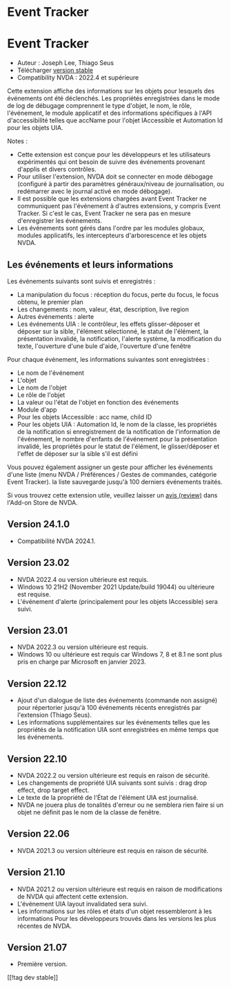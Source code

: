 # Event Tracker #
# Event Tracker

* Auteur : Joseph Lee, Thiago Seus
* Télécharger [version stable][1]
* Compatibility NVDA : 2022.4 et supérieure

Cette extension affiche des informations sur les objets pour lesquels des
événements ont été déclenchés. Les propriétés enregistrées dans le mode de
log de débugage comprennent le type d'objet, le nom, le rôle, l'événement,
le module applicatif et des informations spécifiques à l'API d'accessibilité
telles que accName pour l'objet IAccessible et Automation Id pour les objets
UIA.

Notes :

* Cette extension est conçue pour les développeurs et les utilisateurs
  expérimentés qui ont besoin de suivre des événements provenant d'applis et
  divers contrôles.
* Pour utiliser l'extension, NVDA doit se connecter en mode débogage
  (configuré à partir des paramètres généraux/niveau de journalisation, ou
  redémarrer avec le journal activé en mode débogage).
* Il est possible que les extensions chargées avant Event Tracker ne
  communiquent pas l'événement à d'autres extensions, y compris Event
  Tracker. Si c'est le cas, Event Tracker ne sera pas en mesure
  d'enregistrer les événements.
* Les événements sont gérés dans l'ordre par les modules globaux, modules
  applicatifs, les intercepteurs d'arborescence et les objets NVDA.

## Les événements et leurs informations

Les événements suivants sont suivis et enregistrés :

* La manipulation du focus : réception du focus, perte du focus, le focus
  obtenu, le premier plan
* Les changements : nom, valeur, état, description, live region
* Autres événements : alerte
* Les événements UIA : le contrôleur, les effets glisser-déposer et déposer
  sur la sible, l'élément sélectionné, le statut de l'élément, la
  présentation invalidé, la notification, l'alerte système, la modification
  du texte, l'ouverture d'une bule d'aide, l'ouverture d'une fenêtre

Pour chaque événement, les informations suivantes sont enregistrées :

* Le nom de l'événement
* L'objet
* Le nom de l'objet
* Le rôle de l'objet
* La valeur ou l'état de l'objet en fonction des événements
* Module d'app
* Pour les objets IAccessible : acc name, child ID
* Pour les objets UIA : Automation Id, le nom de la classe, les propriétés
  de la notification si enregistrement de la notification de l'information
  de l'événement, le nombre d'enfants de l'événement pour la présentation
  invalidé, les propriétés pour le statut de l'élément, le glisser/déposer
  et l'effet de déposer sur la sible s'il est défini

Vous pouvez également assigner un geste pour afficher les événements d'une
liste (menu NVDA / Préférences / Gestes de commandes, catégorie  Event
Tracker). la liste sauvegarde jusqu'à 100 derniers événements traités.

Si vous trouvez cette extension utile, veuillez laisser un [avis
(review)][2] dans l'Add-on Store de NVDA.

## Version 24.1.0

* Compatibilité NVDA 2024.1.

## Version 23.02

* NVDA 2022.4 ou version ultérieure est requis.
* Windows 10 21H2 (November 2021 Update/build 19044) ou ultérieure est
  requise.
* L'événement d'alerte (principalement pour les objets IAccessible) sera
  suivi.

## Version 23.01

* NVDA 2022.3 ou version ultérieure est requis.
* Windows 10 ou ultérieure est requis car Windows 7, 8 et 8.1 ne sont plus
  pris en charge par Microsoft en janvier 2023.

## Version 22.12

* Ajout d'un dialogue de liste des événements (commande non assigné) pour
  répertorier jusqu'à 100 événements récents enregistrés par l'extension
  (Thiago Seus).
* Les informations supplémentaires sur les événements telles que les
  propriétés de la notification UIA sont enregistrées en même temps que les
  événements.

## Version 22.10

* NVDA 2022.2 ou version ultérieure est requis en raison de sécurité.
* Les changements de propriété UIA suivants sont suivis : drag drop effect,
  drop target effect.
* Le texte de la propriété de l'État de l'élément UIA est journalisé.
* NVDA ne jouera plus de tonalités d'erreur ou ne semblera rien faire si un
  objet ne définit pas le nom de la classe de fenêtre.

## Version 22.06

* NVDA 2021.3 ou version ultérieure est requis en raison de sécurité.

## Version 21.10

* NVDA 2021.2 ou version ultérieure est requis en raison de modifications de
  NVDA qui affectent cette extension.
* L'événement UIA layout invalidated sera suivi.
* Les informations sur les rôles et états d'un objet ressembleront à les
  informations Pour les développeurs trouvés dans les versions les plus
  récentes de NVDA.

## Version 21.07

* Première version.

[[!tag dev stable]]

[1]: https://www.nvaccess.org/addonStore/legacy?file=evtTracker

[2]: https://github.com/nvaccess/addon-datastore/discussions/2717

